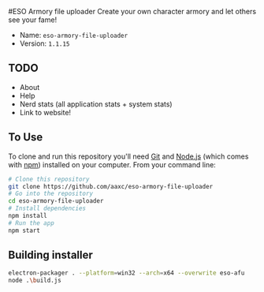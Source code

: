 #ESO Armory file uploader
Create your own character armory and let others see your fame!

- Name: `eso-armory-file-uploader`
- Version: `1.1.15`

## TODO

- About
- Help
- Nerd stats (all application stats + system stats)
- Link to website!

## To Use

To clone and run this repository you'll need [Git](https://git-scm.com) and [Node.js](https://nodejs.org/en/download/) (which comes with [npm](http://npmjs.com)) installed on your computer. From your command line:

```bash
# Clone this repository
git clone https://github.com/aaxc/eso-armory-file-uploader
# Go into the repository
cd eso-armory-file-uploader
# Install dependencies
npm install
# Run the app
npm start
```

## Building installer

```bash
electron-packager . --platform=win32 --arch=x64 --overwrite eso-afu
node .\build.js
```
